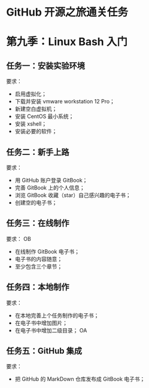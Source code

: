 # GitHub 开源之旅通关任务

# 第九季：Linux Bash 入门

## 任务一：安装实验环境 

要求：
- 启用虚拟化；
- 下载并安装 vmware workstation 12 Pro；
- 新建空白虚拟机；
- 安装 CentOS 最小系统；
- 安装 xshell；
- 安装必要的软件；

## 任务二：新手上路

要求：
- 用 GitHub 账户登录 GitBook；
- 完善 GitBook 上的个人信息；
- 浏览 GitBook 收藏（star）自己感兴趣的电子书；
- 创建空的电子书；

## 任务三：在线制作

要求：  OB
- 在线制作 GitBook 电子书；  
- 电子书的内容随意；  
- 至少包含三个章节；  

## 任务四：本地制作

要求：
- 在本地完善上个任务制作的电子书；  
- 在电子书中增加图片；  
- 在电子书中增加二级目录；  OA

## 任务五：GitHub 集成

要求：
- 把 GitHub 的 MarkDown 仓库发布成 GitBook 电子书；  


<!-- 本页面的一些链接 -->
[baidu_GitBook]: http://baike.baidu.com/link?url=DVM15T-4RudvBT7SpQKK3YV-i07eEtju8r-5saTJCph81M_dqFxJ-_QSmoHkd4T0v2TIhyRHfV5G49TpQlM9vg1ejgHVdsGs3p5TGsfZojq
[GitBook 网站]: https://www.gitbook.com/
